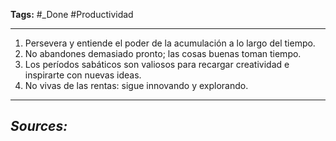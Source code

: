**Tags:** #_Done 
#Productividad 
- - -
1. Persevera y entiende el poder de la acumulación a lo largo del tiempo.
2. No abandones demasiado pronto; las cosas buenas toman tiempo.
3. Los períodos sabáticos son valiosos para recargar creatividad e inspirarte con nuevas ideas.
4. No vivas de las rentas: sigue innovando y explorando.

- - - 
## ***Sources:***